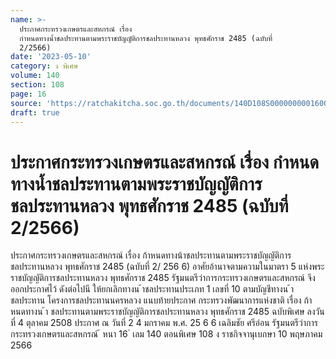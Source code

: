 ```yaml
---
name: >-
  ประกาศกระทรวงเกษตรและสหกรณ์ เรื่อง
  กำหนดทางน้ำชลประทานตามพระราชบัญญัติการชลประทานหลวง พุทธศักราช 2485 (ฉบับที่
  2/2566)
date: '2023-05-10'
category: ง พิเศษ
volume: 140
section: 108
page: 16
source: 'https://ratchakitcha.soc.go.th/documents/140D108S0000000001600.pdf'
draft: true
---
```


# ประกาศกระทรวงเกษตรและสหกรณ์ เรื่อง กำหนดทางน้ำชลประทานตามพระราชบัญญัติการชลประทานหลวง พุทธศักราช 2485 (ฉบับที่ 2/2566)

ประกาศกระทรวงเกษตรและสหกรณ์ เรื่อง ก้าหนดทางน้าชลประทานตามพระราชบัญญัติการชลประทานหลวง พุทธศักราช 2485 (ฉบับที่ 2/ 256 6) อาศัยอ้านาจตามความในมาตรา 5 แห่งพระราชบัญญัติการชลประทานหลวง พุทธศักราช 2485 รัฐมนตรีว่าการกระทรวงเกษตรและสหกรณ์ จึงออกประกาศไว้ ดังต่อไปนี ให้ยกเลิกทางน ้าชลประทานประเภท 1 เลขที่ 10 ตามบัญชีทางน ้าชลประทาน โครงการชลประทานนครหลวง แนบท้ายประกาศ กระทรวงพัฒนาการแห่งชาติ เรื่อง ก้าหนดทางน ้า ชลประทานตามพระราชบัญญัติการชลประทานหลวง พุทธศักราช 2485 ฉบับพิเศษ ลงวันที่ 4 ตุลาคม 2508 ประกาศ ณ วันที่ 2 4 มกราคม พ.ศ. 25 6 6 เฉลิมชัย ศรีอ่อน รัฐมนตรีว่าการกระทรวงเกษตรและสหกรณ์ ้ หนา 16 ่ เลม 140 ตอนพิเศษ 108 ง ราชกิจจานุเบกษา 10 พฤษภาคม 2566
